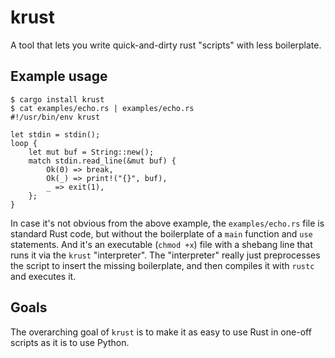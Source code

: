 krust
===
A tool that lets you write quick-and-dirty rust "scripts" with less boilerplate.

Example usage
---

```
$ cargo install krust
$ cat examples/echo.rs | examples/echo.rs
#!/usr/bin/env krust

let stdin = stdin();
loop {
    let mut buf = String::new();
    match stdin.read_line(&mut buf) {
        Ok(0) => break,
        Ok(_) => print!("{}", buf),
        _ => exit(1),
    };
}
```

In case it's not obvious from the above example, the `examples/echo.rs` file is
standard Rust code, but without the boilerplate of a `main` function and `use`
statements. And it's an executable (`chmod +x`) file with a shebang line that
runs it via the `krust` "interpreter". The "interpreter" really just preprocesses
the script to insert the missing boilerplate, and then compiles it with `rustc`
and executes it.

Goals
---
The overarching goal of `krust` is to make it as easy to use Rust in one-off
scripts as it is to use Python.
